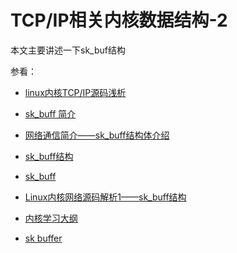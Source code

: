 # TCP/IP相关内核数据结构-2

本文主要讲述一下sk_buf结构

参看：

- [linux内核TCP/IP源码浅析](https://blog.csdn.net/weixin_40355471/article/details/131535653)

- [sk_buff 简介](https://www.llcblog.cn/2020/10/26/how-sk-buff-work/)

- [网络通信简介——sk_buff结构体介绍](https://www.cnblogs.com/theseventhson/p/15858194.html)

- [sk_buff结构](https://github.com/0voice/linux_kernel_wiki/tree/main/%E6%96%87%E7%AB%A0/%E7%BD%91%E7%BB%9C%E5%8D%8F%E8%AE%AE%E6%A0%88)

- [sk_buff](https://docs.kernel.org/networking/skbuff.html)

- [Linux内核网络源码解析1——sk_buff结构](https://liu-jianhao.github.io/2019/05/linux%E5%86%85%E6%A0%B8%E7%BD%91%E7%BB%9C%E6%BA%90%E7%A0%81%E8%A7%A3%E6%9E%901sk_buff%E7%BB%93%E6%9E%84/)

- [内核学习大纲](https://www.0voice.com/uiwebsite/html/courses/kernel.html)

- [sk buffer](https://docs.kernel.org/networking/skbuff.html)

